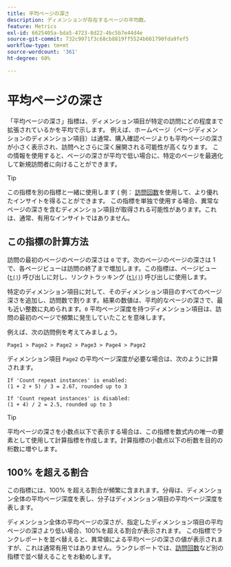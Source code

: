 ```yaml
---
title: 平均ページの深さ
description: ディメンションが存在するページの平均数。
feature: Metrics
exl-id: 6625405a-bda5-4723-8d22-4bc5b7e44d4e
source-git-commit: 732c9971f3c68cb8819ff5524b601790fda9fef5
workflow-type: tm+mt
source-wordcount: '361'
ht-degree: 60%

---
```


# 平均ページの深さ

「平均ページの深さ」指標は、ディメンション項目が特定の訪問にどの程度まで拡張されているかを平均で示します。 例えば、ホームページ（ページディメンションのディメンション項目）は通常、購入確認ページよりも平均ページの深さが小さく表示され、訪問へとさらに深く展開される可能性が高くなります。 この情報を使用すると、ページの深さが平均で低い場合に、特定のページを最適化して新規訪問者に向けることができます。

>[!TIP]
>
>この指標を別の指標と一緒に使用します ( 例： [訪問回数](visits.md)を使用して、より優れたインサイトを得ることができます。 この指標を単独で使用する場合、異常なページの深さを含むディメンション項目が取得される可能性があります。これは、通常、有用なインサイトではありません。

## この指標の計算方法

訪問の最初のページのページの深さは `0` です。次のページのページの深さは 1 で、各ページビューは訪問の終了まで増加します。この指標は、ページビュー ([`t()`](/help/implement/vars/functions/t-method.md)) 呼び出しに対し、リンクトラッキング ([`tl()`](/help/implement/vars/functions/tl-method.md)) 呼び出しに使用します。

特定のディメンション項目に対して、そのディメンション項目のすべてのページ深さを追加し、訪問数で割ります。結果の数値は、平均的なページの深さで、最も近い整数に丸められます。`0` 平均ページ深度を持つディメンション項目は、訪問の最初のページで頻繁に発生していたことを意味します。

例えば、次の訪問例を考えてみましょう。

```text
Page1 > Page2 > Page2 > Page3 > Page4 > Page2
```

ディメンション項目 `Page2` の平均ページ深度が必要な場合は、次のように計算されます。

```text
If 'Count repeat instances' is enabled:
(1 + 2 + 5) / 3 = 2.67, rounded up to 3

If 'Count repeat instances' is disabled:
(1 + 4) / 2 = 2.5, rounded up to 3
```

>[!TIP]
>
>平均ページの深さを小数点以下で表示する場合は、この指標を数式内の唯一の要素として使用して計算指標を作成します。計算指標の小数点以下の桁数を目的の桁数に増やします。

## 100% を超える割合

この指標には、100% を超える割合が頻繁に含まれます。分母は、ディメンション全体の平均ページ深度を表し、分子はディメンション項目の平均ページ深度を表します。

ディメンション全体の平均ページの深さが、指定したディメンション項目の平均ページの深さより低い場合、100%を超える割合が表示されます。 この指標でランクレポートを並べ替えると、異常値による平均ページの深さの値が表示されますが、これは通常有用ではありません。ランクレポートでは、[訪問回数](visits.md)など別の指標で並べ替えることをお勧めします。
